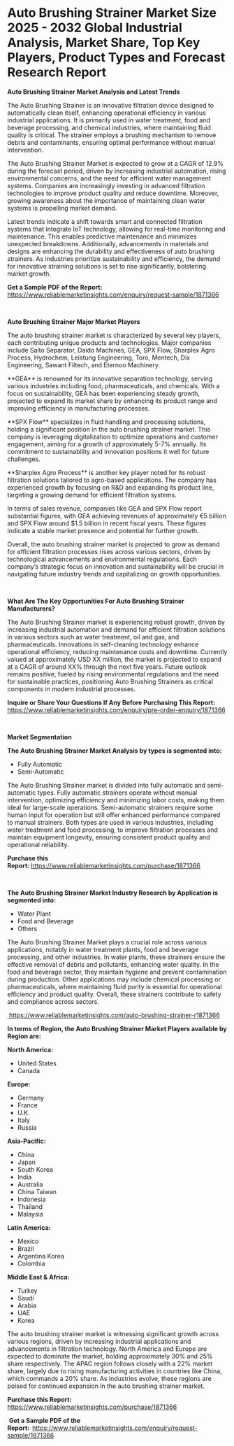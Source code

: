 <p><h1>Auto Brushing Strainer Market Size 2025 - 2032 Global Industrial Analysis, Market Share, Top Key Players, Product Types and Forecast Research Report</h1></p><p><strong>Auto Brushing Strainer Market Analysis and Latest Trends</strong></p>
<p><p>The Auto Brushing Strainer is an innovative filtration device designed to automatically clean itself, enhancing operational efficiency in various industrial applications. It is primarily used in water treatment, food and beverage processing, and chemical industries, where maintaining fluid quality is critical. The strainer employs a brushing mechanism to remove debris and contaminants, ensuring optimal performance without manual intervention.</p><p>The Auto Brushing Strainer Market is expected to grow at a CAGR of 12.9% during the forecast period, driven by increasing industrial automation, rising environmental concerns, and the need for efficient water management systems. Companies are increasingly investing in advanced filtration technologies to improve product quality and reduce downtime. Moreover, growing awareness about the importance of maintaining clean water systems is propelling market demand.</p><p>Latest trends indicate a shift towards smart and connected filtration systems that integrate IoT technology, allowing for real-time monitoring and maintenance. This enables predictive maintenance and minimizes unexpected breakdowns. Additionally, advancements in materials and designs are enhancing the durability and effectiveness of auto brushing strainers. As industries prioritize sustainability and efficiency, the demand for innovative straining solutions is set to rise significantly, bolstering market growth.</p></p>
<p><strong>Get a Sample PDF of the Report:&nbsp;</strong> <a href="https://www.reliablemarketinsights.com/enquiry/request-sample/1871366?utm_campaign=3517&utm_medium=2&utm_source=Github&utm_content=ia&utm_term=12042025&utm_id=auto-brushing-strainer">https://www.reliablemarketinsights.com/enquiry/request-sample/1871366</a></p>
<p>&nbsp;</p>
<p><strong>Auto Brushing Strainer Major Market Players</strong></p>
<p><p>The auto brushing strainer market is characterized by several key players, each contributing unique products and technologies. Major companies include Saito Separator, Daido Machines, GEA, SPX Flow, Sharplex Agro Process, Hydrochem, Leistung Engineering, Toro, Mentech, Dix Engineering, Sawant Filtech, and Eternoo Machinery.</p><p>**GEA** is renowned for its innovative separation technology, serving various industries including food, pharmaceuticals, and chemicals. With a focus on sustainability, GEA has been experiencing steady growth, projected to expand its market share by enhancing its product range and improving efficiency in manufacturing processes.</p><p>**SPX Flow** specializes in fluid handling and processing solutions, holding a significant position in the auto brushing strainer market. This company is leveraging digitalization to optimize operations and customer engagement, aiming for a growth of approximately 5-7% annually. Its commitment to sustainability and innovation positions it well for future challenges.</p><p>**Sharplex Agro Process** is another key player noted for its robust filtration solutions tailored to agro-based applications. The company has experienced growth by focusing on R&D and expanding its product line, targeting a growing demand for efficient filtration systems.</p><p>In terms of sales revenue, companies like GEA and SPX Flow report substantial figures, with GEA achieving revenues of approximately €5 billion and SPX Flow around $1.5 billion in recent fiscal years. These figures indicate a stable market presence and potential for further growth.</p><p>Overall, the auto brushing strainer market is projected to grow as demand for efficient filtration processes rises across various sectors, driven by technological advancements and environmental regulations. Each company’s strategic focus on innovation and sustainability will be crucial in navigating future industry trends and capitalizing on growth opportunities.</p></p>
<p>&nbsp;</p>
<p><strong>What Are The Key Opportunities For Auto Brushing Strainer Manufacturers?</strong></p>
<p><p>The Auto Brushing Strainer market is experiencing robust growth, driven by increasing industrial automation and demand for efficient filtration solutions in various sectors such as water treatment, oil and gas, and pharmaceuticals. Innovations in self-cleaning technology enhance operational efficiency, reducing maintenance costs and downtime. Currently valued at approximately USD XX million, the market is projected to expand at a CAGR of around XX% through the next five years. Future outlook remains positive, fueled by rising environmental regulations and the need for sustainable practices, positioning Auto Brushing Strainers as critical components in modern industrial processes.</p></p>
<p><strong>Inquire or Share Your Questions If Any Before Purchasing This Report:</strong> <a href="https://www.reliablemarketinsights.com/enquiry/pre-order-enquiry/1871366?utm_campaign=3517&utm_medium=2&utm_source=Github&utm_content=ia&utm_term=12042025&utm_id=auto-brushing-strainer">https://www.reliablemarketinsights.com/enquiry/pre-order-enquiry/1871366</a></p>
<p>&nbsp;</p>
<p><strong>Market Segmentation</strong></p>
<p><strong>The Auto Brushing Strainer Market Analysis by types is segmented into:</strong></p>
<p><ul><li>Fully Automatic</li><li>Semi-Automatic</li></ul></p>
<p><p>The Auto Brushing Strainer market is divided into fully automatic and semi-automatic types. Fully automatic strainers operate without manual intervention, optimizing efficiency and minimizing labor costs, making them ideal for large-scale operations. Semi-automatic strainers require some human input for operation but still offer enhanced performance compared to manual strainers. Both types are used in various industries, including water treatment and food processing, to improve filtration processes and maintain equipment longevity, ensuring consistent product quality and operational reliability.</p></p>
<p><strong>Purchase this Report:&nbsp;</strong><a href="https://www.reliablemarketinsights.com/purchase/1871366?utm_campaign=3517&utm_medium=2&utm_source=Github&utm_content=ia&utm_term=12042025&utm_id=auto-brushing-strainer">https://www.reliablemarketinsights.com/purchase/1871366</a></p>
<p>&nbsp;</p>
<p><strong>The Auto Brushing Strainer Market Industry Research by Application is segmented into:</strong></p>
<p><ul><li>Water Plant</li><li>Food and Beverage</li><li>Others</li></ul></p>
<p><p>The Auto Brushing Strainer Market plays a crucial role across various applications, notably in water treatment plants, food and beverage processing, and other industries. In water plants, these strainers ensure the effective removal of debris and pollutants, enhancing water quality. In the food and beverage sector, they maintain hygiene and prevent contamination during production. Other applications may include chemical processing or pharmaceuticals, where maintaining fluid purity is essential for operational efficiency and product quality. Overall, these strainers contribute to safety and compliance across sectors.</p></p>
<p><a href="https://www.reliablemarketinsights.com/auto-brushing-strainer-r1871366?utm_campaign=3517&utm_medium=2&utm_source=Github&utm_content=ia&utm_term=12042025&utm_id=auto-brushing-strainer">&nbsp;https://www.reliablemarketinsights.com/auto-brushing-strainer-r1871366</a></p>
<p><strong>In terms of Region, the Auto Brushing Strainer Market Players available by Region are:</strong></p>
<p>
    <p> <strong> North America: </strong>
        <ul>
            <li>United States</li>
            <li>Canada</li>
        </ul>
        </p> 
    <p> <strong> Europe: </strong>
        <ul>
            <li>Germany</li>
            <li>France</li>
            <li>U.K.</li>
            <li>Italy</li>
            <li>Russia</li>
        </ul>
        </p> 
    <p> <strong> Asia-Pacific: </strong>
        <ul>
            <li>China</li>
            <li>Japan</li>
            <li>South Korea</li>
            <li>India</li>
            <li>Australia</li>
            <li>China Taiwan</li>
            <li>Indonesia</li>
            <li>Thailand</li>
            <li>Malaysia</li>
        </ul>
        </p> 
    <p> <strong> Latin America: </strong>
        <ul>
            <li>Mexico</li>
            <li>Brazil</li>
            <li>Argentina Korea</li>
            <li>Colombia</li>
        </ul>
        </p> 
    <p> <strong> Middle East & Africa: </strong>
        <ul>
            <li>Turkey</li>
            <li>Saudi</li>
            <li>Arabia</li>
            <li>UAE</li>
            <li>Korea</li>
        </ul>
    </p>
    </p>
<p><p>The auto brushing strainer market is witnessing significant growth across various regions, driven by increasing industrial applications and advancements in filtration technology. North America and Europe are expected to dominate the market, holding approximately 30% and 25% share respectively. The APAC region follows closely with a 22% market share, largely due to rising manufacturing activities in countries like China, which commands a 20% share. As industries evolve, these regions are poised for continued expansion in the auto brushing strainer market.</p></p>
<p><strong>Purchase this Report: </strong><a href="https://www.reliablemarketinsights.com/purchase/1871366?utm_campaign=3517&utm_medium=2&utm_source=Github&utm_content=ia&utm_term=12042025&utm_id=auto-brushing-strainer">https://www.reliablemarketinsights.com/purchase/1871366</a></p>
<p>&nbsp;<strong>Get a Sample PDF of the Report:&nbsp;&nbsp;</strong><a href="https://www.reliablemarketinsights.com/enquiry/request-sample/1871366?utm_campaign=3517&utm_medium=2&utm_source=Github&utm_content=ia&utm_term=12042025&utm_id=auto-brushing-strainer">https://www.reliablemarketinsights.com/enquiry/request-sample/1871366</a></p>
<p><strong></strong></p>
<p><p></p><p></p><p></p></p>